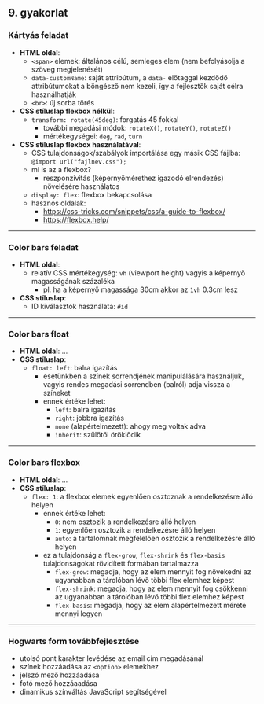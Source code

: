 ## 9. gyakorlat

### Kártyás feladat
- **HTML oldal**:
  - `<span>` elemek: általános célú, semleges elem (nem befolyásolja a szöveg megjelenését)
  - `data-customName`: saját attribútum, a `data-` előtaggal kezdődő attribútumokat a böngésző nem kezeli, így a fejlesztők saját célra használhatják
  - `<br>`: új sorba törés
- **CSS stíluslap flexbox nélkül**:
  - `transform: rotate(45deg)`: forgatás 45 fokkal
    - további megadási módok: `rotateX()`, `rotateY()`, `rotateZ()`
    - mértékegységei: `deg`, `rad`, `turn`
- **CSS stíluslap flexbox használatával**:
  - CSS tulajdonságok/szabályok importálása egy másik CSS fájlba: `@import url("fajlnev.css");`
  - mi is az a flexbox?
    - reszponzivitás (képernyőmérethez igazodó elrendezés) növelésére használatos
  - `display: flex`: flexbox bekapcsolása
  - hasznos oldalak:
    - https://css-tricks.com/snippets/css/a-guide-to-flexbox/
    - https://flexbox.help/

---

### Color bars feladat
- **HTML oldal**:
  - relatív CSS mértékegység: `vh` (viewport height) vagyis a képernyő magasságának százaléka
    - pl. ha a képernyő magassága 30cm akkor az `1vh` 0.3cm lesz
- **CSS stíluslap**:
  - ID kiválasztók használata: `#id`
  
---

### Color bars float
- **HTML oldal**: ...
- **CSS stíluslap**:
  - `float: left`: balra igazítás
    - esetünkben a színek sorrendjének manipulálására használjuk, vagyis rendes megadási sorrendben (balról) adja vissza a színeket
    - ennek értéke lehet:
      - `left`: balra igazítás
      - `right`: jobbra igazítás
      - `none` (alapértelmezett): ahogy meg voltak adva
      - `inherit`: szülőtől öröklődik

---

### Color bars flexbox
- **HTML oldal**: ...
- **CSS stíluslap**:
  - `flex: 1`: a flexbox elemek egyenlően osztoznak a rendelkezésre álló helyen
    - ennek értéke lehet:
      - `0`: nem osztozik a rendelkezésre álló helyen
      - `1`: egyenlően osztozik a rendelkezésre álló helyen
      - `auto`: a tartalomnak megfelelően osztozik a rendelkezésre álló helyen
    - ez a tulajdonság a `flex-grow`, `flex-shrink` és `flex-basis` tulajdonságokat rövidített formában tartalmazza
      - `flex-grow`: megadja, hogy az elem mennyit fog növekedni az ugyanabban a tárolóban lévő többi flex elemhez képest 
      - `flex-shrink`: megadja, hogy az elem mennyit fog csökkenni az ugyanabban a tárolóban lévő többi flex elemhez képest
      - `flex-basis`: megadja, hogy az elem alapértelmezett mérete mennyi legyen

---

### Hogwarts form továbbfejlesztése
- utolsó pont karakter levédése az email cím megadásánál
- színek hozzáadása az `<option>` elemekhez
- jelszó mező hozzáadása
- fotó mező hozzáaadása
- dinamikus színváltás JavaScript segítségével